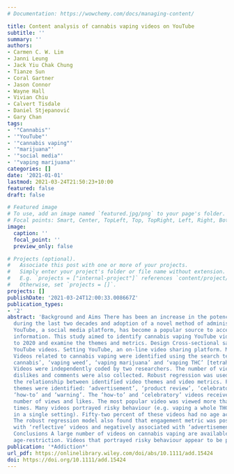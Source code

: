 ```yaml
---
# Documentation: https://wowchemy.com/docs/managing-content/

title: Content analysis of cannabis vaping videos on YouTube
subtitle: ''
summary: ''
authors:
- Carmen C. W. Lim
- Janni Leung
- Jack Yiu Chak Chung
- Tianze Sun
- Coral Gartner
- Jason Connor
- Wayne Hall
- Vivian Chiu
- Calvert Tisdale
- Daniel Stjepanović
- Gary Chan
tags:
- '"Cannabis"'
- '"YouTube"'
- '"cannabis vaping"'
- '"marijuana"'
- '"social media"'
- '"vaping marijuana"'
categories: []
date: '2021-01-01'
lastmod: 2021-03-24T21:50:23+10:00
featured: false
draft: false

# Featured image
# To use, add an image named `featured.jpg/png` to your page's folder.
# Focal points: Smart, Center, TopLeft, Top, TopRight, Left, Right, BottomLeft, Bottom, BottomRight.
image:
  caption: ''
  focal_point: ''
  preview_only: false

# Projects (optional).
#   Associate this post with one or more of your projects.
#   Simply enter your project's folder or file name without extension.
#   E.g. `projects = ["internal-project"]` references `content/project/deep-learning/index.md`.
#   Otherwise, set `projects = []`.
projects: []
publishDate: '2021-03-24T12:00:33.008667Z'
publication_types:
- '2'
abstract: 'Background and Aims There has been an increase in the potency of cannabis
  during the last two decades and adoption of a novel method of administration—vaping.
  YouTube, a social media platform, has become a popular source to access cannabis-related
  information. This study aimed to identify cannabis vaping YouTube videos from 2016
  to 2020 and examine the themes and metrics. Design Cross-sectional sample of 200
  YouTube videos. Setting YouTube, an on-line video sharing platform. Measurements
  Videos related to cannabis vaping were identified using the search terms: ‘vaping
  cannabis’, ‘vaping weed’, ‘vaping marijuana’ and ‘vaping THC’ [tetrahydrocannabinol].
  Videos were independently coded by two researchers. The number of views, likes,
  dislikes and comments were also collected. Robust regression was used to analyse
  the relationship between identified video themes and video metrics. Findings Six
  themes were identified: ‘advertisement’, ‘product review’, ‘celebratory’, ‘reflective’,
  ‘how-to’ and ‘warning’. The ‘how-to’ and ‘celebratory’ videos received the highest
  number of views and likes. The most popular video was viewed more than 4 000 000
  times. Many videos portrayed risky behaviour (e.g. vaping a whole THC cartridge
  in a single setting). Fifty-two percent of these videos had no age access restrictions.
  The robust regression model also found that engagement metric was positively associated
  with ‘reflective’ videos and negatively associated with ‘advertisement’ videos.
  Conclusions A large number of videos on cannabis vaping are available on-line without
  age-restriction. Videos that portrayed risky behaviour appear to be prevalent.'
publication: '*Addiction*'
url_pdf: https://onlinelibrary.wiley.com/doi/abs/10.1111/add.15424
doi: https://doi.org/10.1111/add.15424
---
```

